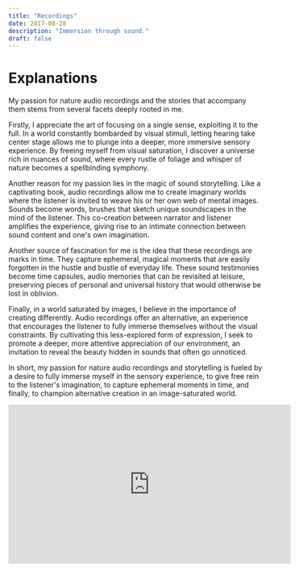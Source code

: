 ```yaml
---
title: "Recordings"
date: 2017-08-28
description: "Immersion through sound."
draft: false
---
```


# Explanations

My passion for nature audio recordings and the stories that accompany them stems from several facets deeply rooted in me.

Firstly, I appreciate the art of focusing on a single sense, exploiting it to the full. In a world constantly bombarded by visual stimuli, letting hearing take center stage allows me to plunge into a deeper, more immersive sensory experience. By freeing myself from visual saturation, I discover a universe rich in nuances of sound, where every rustle of foliage and whisper of nature becomes a spellbinding symphony.

Another reason for my passion lies in the magic of sound storytelling. Like a captivating book, audio recordings allow me to create imaginary worlds where the listener is invited to weave his or her own web of mental images. Sounds become words, brushes that sketch unique soundscapes in the mind of the listener. This co-creation between narrator and listener amplifies the experience, giving rise to an intimate connection between sound content and one's own imagination.

Another source of fascination for me is the idea that these recordings are marks in time. They capture ephemeral, magical moments that are easily forgotten in the hustle and bustle of everyday life. These sound testimonies become time capsules, audio memories that can be revisited at leisure, preserving pieces of personal and universal history that would otherwise be lost in oblivion.

Finally, in a world saturated by images, I believe in the importance of creating differently. Audio recordings offer an alternative, an experience that encourages the listener to fully immerse themselves without the visual constraints. By cultivating this less-explored form of expression, I seek to promote a deeper, more attentive appreciation of our environment, an invitation to reveal the beauty hidden in sounds that often go unnoticed.

In short, my passion for nature audio recordings and storytelling is fueled by a desire to fully immerse myself in the sensory experience, to give free rein to the listener's imagination, to capture ephemeral moments in time, and finally, to champion alternative creation in an image-saturated world.

<iframe width="560" height="315" src="https://youtu.be/kfbRGMUtQJE" frameborder="0" allowfullscreen></iframe>
